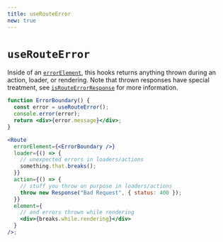 ```yaml
---
title: useRouteError
new: true
---
```


# `useRouteError`

Inside of an [`errorElement`][errorelement], this hooks returns anything thrown during an action, loader, or rendering. Note that thrown responses have special treatment, see [`isRouteErrorResponse`][isrouteerrorresponse] for more information.

```jsx
function ErrorBoundary() {
  const error = useRouteError();
  console.error(error);
  return <div>{error.message}</div>;
}

<Route
  errorElement={<ErrorBoundary />}
  loader={() => {
    // unexpected errors in loaders/actions
    something.that.breaks();
  }}
  action={() => {
    // stuff you throw on purpose in loaders/actions
    throw new Response("Bad Request", { status: 400 });
  }}
  element={
    // and errors thrown while rendering
    <div>{breaks.while.rendering}</div>
  }
/>;
```

[errorelement]: ../route/error-element
[isrouteerrorresponse]: ../utils/is-route-error-response
